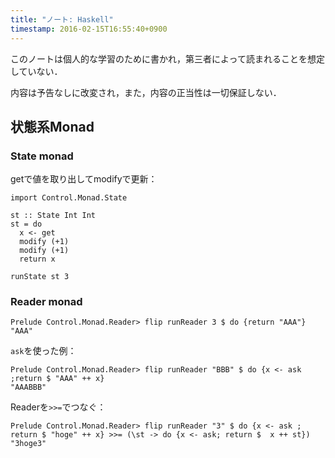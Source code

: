 ```yaml
---
title: "ノート: Haskell"
timestamp: 2016-02-15T16:55:40+0900
---
```


このノートは個人的な学習のために書かれ，第三者によって読まれることを想定していない．

内容は予告なしに改変され，また，内容の正当性は一切保証しない．

## 状態系Monad

### State monad

getで値を取り出してmodifyで更新：
```
import Control.Monad.State

st :: State Int Int
st = do
  x <- get
  modify (+1)
  modify (+1)
  return x
```

```
runState st 3
```

### Reader monad

```
Prelude Control.Monad.Reader> flip runReader 3 $ do {return "AAA"}
"AAA"
```

`ask`を使った例：
```
Prelude Control.Monad.Reader> flip runReader "BBB" $ do {x <- ask ;return $ "AAA" ++ x} 
"AAABBB"
```

Readerを`>>=`でつなぐ：
```
Prelude Control.Monad.Reader> flip runReader "3" $ do {x <- ask ;
return $ "hoge" ++ x} >>= (\st -> do {x <- ask; return $  x ++ st})
"3hoge3"
```


